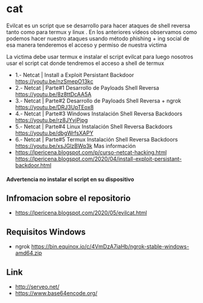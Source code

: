 # cat

Evilcat es un script que se desarrollo para hacer ataques de shell reversa tanto como para termux y linux . En los anteriores vídeos observamos como podemos hacer nuestro ataques usando método phishing + ing social de esa manera tenderemos el acceso y permiso de nuestra victima


La victima debe usar termux e instalar el script evilcat para luego nosotros usar el script cat donde tendremos el acceso a shell de termux 

- 1.- Netcat | Install a Exploit Persistant Backdoor https://youtu.be/nzSmepO13kc 
- 2.- Netcat | Parte#1 Desarrollo de Payloads Shell Reversa https://youtu.be/8z8ttDcAA5A 
- 3.- Netcat | Parte#2 Desarrollo de Payloads Shell Reversa + ngrok https://youtu.be/DRJ3UpTEox8 
- 4.- Netcat | Parte#3 Windows Instalación Shell Reversa Backdoors https://youtu.be/rz8JYvjPjpg 
- 5.- Netcat | Parte#4 Linux Instalación Shell Reversa Backdoors https://youtu.be/dbgWrfsXAPY 
- 6.- Netcat | Parte#5 Termux Instalación Shell Reversa Backdoors https://youtu.be/xsJGlzBWq3k 
Mas información 
- https://lpericena.blogspot.com/p/curso-netcat-hacking.html https://lpericena.blogspot.com/2020/04/install-exploit-persistant-backdoor.html 

#### Advertencia no instalar el script en su dispositivo
## Infromacion sobre el repositorio
- https://lpericena.blogspot.com/2020/05/evilcat.html

## Requisitos Windows
- ngrok https://bin.equinox.io/c/4VmDzA7iaHb/ngrok-stable-windows-amd64.zip

## Link

- http://serveo.net/
- https://www.base64encode.org/
